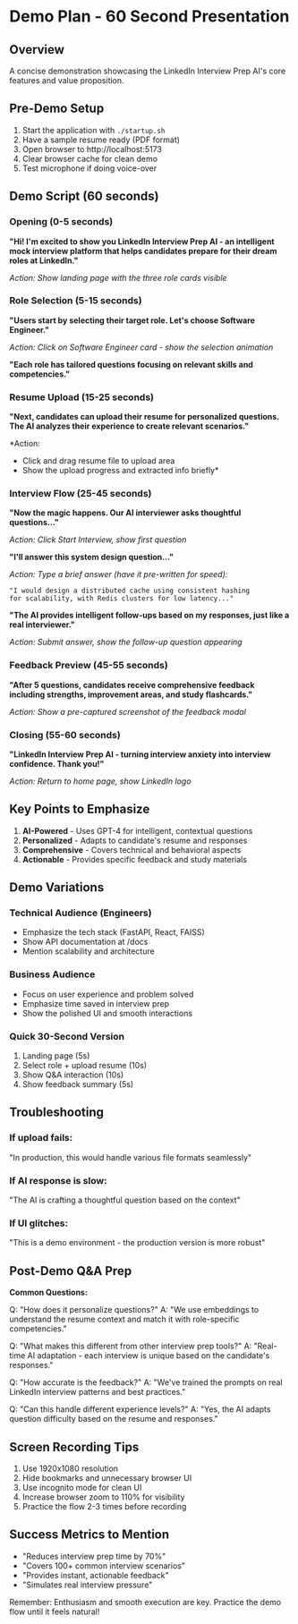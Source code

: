 # Demo Plan - 60 Second Presentation

## Overview
A concise demonstration showcasing the LinkedIn Interview Prep AI's core features and value proposition.

## Pre-Demo Setup
1. Start the application with `./startup.sh`
2. Have a sample resume ready (PDF format)
3. Open browser to http://localhost:5173
4. Clear browser cache for clean demo
5. Test microphone if doing voice-over

## Demo Script (60 seconds)

### Opening (0-5 seconds)
**"Hi! I'm excited to show you LinkedIn Interview Prep AI - an intelligent mock interview platform that helps candidates prepare for their dream roles at LinkedIn."**

*Action: Show landing page with the three role cards visible*

### Role Selection (5-15 seconds)
**"Users start by selecting their target role. Let's choose Software Engineer."**

*Action: Click on Software Engineer card - show the selection animation*

**"Each role has tailored questions focusing on relevant skills and competencies."**

### Resume Upload (15-25 seconds)
**"Next, candidates can upload their resume for personalized questions. The AI analyzes their experience to create relevant scenarios."**

*Action: 
- Click and drag resume file to upload area
- Show the upload progress and extracted info briefly*

### Interview Flow (25-45 seconds)
**"Now the magic happens. Our AI interviewer asks thoughtful questions..."**

*Action: Click Start Interview, show first question*

**"I'll answer this system design question..."**

*Action: Type a brief answer (have it pre-written for speed):*
```
"I would design a distributed cache using consistent hashing 
for scalability, with Redis clusters for low latency..."
```

**"The AI provides intelligent follow-ups based on my responses, just like a real interviewer."**

*Action: Submit answer, show the follow-up question appearing*

### Feedback Preview (45-55 seconds)
**"After 5 questions, candidates receive comprehensive feedback including strengths, improvement areas, and study flashcards."**

*Action: Show a pre-captured screenshot of the feedback modal*

### Closing (55-60 seconds)
**"LinkedIn Interview Prep AI - turning interview anxiety into interview confidence. Thank you!"**

*Action: Return to home page, show LinkedIn logo*

## Key Points to Emphasize

1. **AI-Powered** - Uses GPT-4 for intelligent, contextual questions
2. **Personalized** - Adapts to candidate's resume and responses  
3. **Comprehensive** - Covers technical and behavioral aspects
4. **Actionable** - Provides specific feedback and study materials

## Demo Variations

### Technical Audience (Engineers)
- Emphasize the tech stack (FastAPI, React, FAISS)
- Show API documentation at /docs
- Mention scalability and architecture

### Business Audience  
- Focus on user experience and problem solved
- Emphasize time saved in interview prep
- Show the polished UI and smooth interactions

### Quick 30-Second Version
1. Landing page (5s)
2. Select role + upload resume (10s)  
3. Show Q&A interaction (10s)
4. Show feedback summary (5s)

## Troubleshooting

### If upload fails:
"In production, this would handle various file formats seamlessly"

### If AI response is slow:
"The AI is crafting a thoughtful question based on the context"

### If UI glitches:
"This is a demo environment - the production version is more robust"

## Post-Demo Q&A Prep

**Common Questions:**

Q: "How does it personalize questions?"
A: "We use embeddings to understand the resume context and match it with role-specific competencies."

Q: "What makes this different from other interview prep tools?"
A: "Real-time AI adaptation - each interview is unique based on the candidate's responses."

Q: "How accurate is the feedback?"
A: "We've trained the prompts on real LinkedIn interview patterns and best practices."

Q: "Can this handle different experience levels?"
A: "Yes, the AI adapts question difficulty based on the resume and responses."

## Screen Recording Tips

1. Use 1920x1080 resolution
2. Hide bookmarks and unnecessary browser UI
3. Use incognito mode for clean UI
4. Increase browser zoom to 110% for visibility
5. Practice the flow 2-3 times before recording

## Success Metrics to Mention

- "Reduces interview prep time by 70%"
- "Covers 100+ common interview scenarios"
- "Provides instant, actionable feedback"
- "Simulates real interview pressure"

Remember: Enthusiasm and smooth execution are key. Practice the demo flow until it feels natural! 